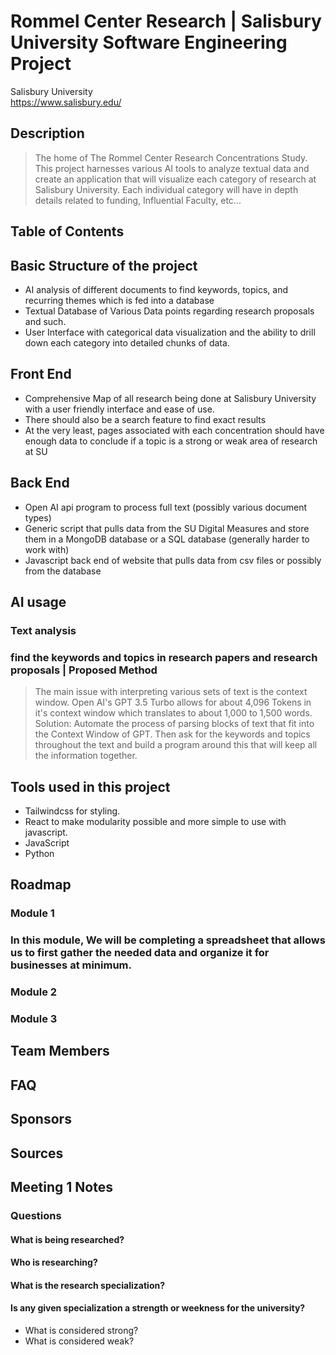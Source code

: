 # Rommel Center Research | Salisbury University Software Engineering Project

Salisbury University  
https://www.salisbury.edu/ 

## Description
> The home of The Rommel Center Research Concentrations Study. This project harnesses various AI tools to analyze textual data and create an application that will visualize each category of research at Salisbury University. Each individual category will have in depth details related to funding, Influential Faculty, etc...

## Table of Contents

## Basic Structure of the project
- AI analysis of different documents to find keywords, topics, and recurring themes which is fed into a database
- Textual Database of Various Data points regarding research proposals and such.
- User Interface with categorical data visualization and the ability to drill down each category into detailed chunks of data.

## Front End 
- Comprehensive Map of all research being done at Salisbury University with a user friendly interface and ease of use.
- There should also be a search feature to find exact results
- At the very least, pages associated with each concentration should have enough data to conclude if a topic is a strong or weak area of research at SU

## Back End 
- Open AI api program to process full text (possibly various document types)
- Generic script that pulls data from the SU Digital Measures and store them in a MongoDB database or a SQL database (generally harder to work with)
- Javascript back end of website that pulls data from csv files or possibly from the database

## AI usage
### Text analysis
### find the keywords and topics in research papers and research proposals | Proposed Method
> The main issue with interpreting various sets of text is the context window. Open AI's GPT 3.5 Turbo allows for about 4,096 Tokens in it's context window which translates to about 1,000 to 1,500 words.
> Solution: Automate the process of parsing blocks of text that fit into the Context Window of GPT. Then ask for the keywords and topics throughout the text and build a program around this that will keep all the information together. 

## Tools used in this project
- Tailwindcss for styling.
- React to make modularity possible and more simple to use with javascript.
- JavaScript
- Python

## Roadmap

### Module 1
### In this module, We will be completing a spreadsheet that allows us to first gather the needed data and organize it for businesses at minimum.

### Module 2

### Module 3

## Team Members

## FAQ

## Sponsors

## Sources



## Meeting 1 Notes

### Questions 
#### What is being researched?
#### Who is researching?
#### What is the research specialization?
#### Is any given specialization a strength or weekness for the university?
- What is considered strong?
- What is considered weak?
#### 
